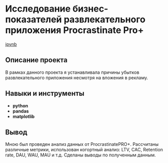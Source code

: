 # Исследование бизнес-показателей развлекательного приложения Procrastinate Pro+  
[ipynb]([https://github.com/lenaatsvetkova/tsvekovalena/blob/main/App%20analytics/Исследование%20бизнес-показателей%20развлекательного%20приложения%20Procrastinate%20Pro%2B%2B.ipynb])

## Описание проекта

В рамках данного проекта я устанавливала причины убытков развлекательного приложения несмотря на вложения в рекламу. 



## Навыки и инструменты

- **python**
- **pandas**
- **matplotlib**



## Вывод

Мною был проведен анализ данных от ProcrastinatePRO+. Рассчитаны различные метрики, использован когортный анализ: LTV, CAC, Retention rate, DAU, WAU, MAU и т.д. Сделаны выводы по полученным данным.
